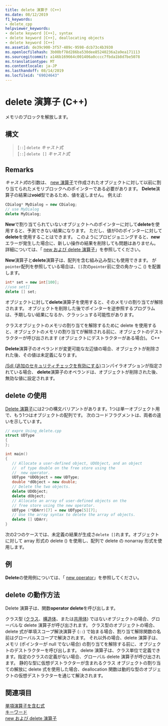```yaml
---
title: delete 演算子 (C++)
ms.date: 08/12/2019
f1_keywords:
- delete_cpp
helpviewer_keywords:
- delete keyword [C++], syntax
- delete keyword [C++], deallocating objects
- delete keyword [C++]
ms.assetid: de39c900-3f57-489c-9598-dcb73c4b3930
ms.openlocfilehash: 3b00bf78d286ba530dee85240236a2a9ea171113
ms.sourcegitcommit: a146b169664c001406a0cccc7fbda1b8d7be5078
ms.translationtype: MT
ms.contentlocale: ja-JP
ms.lasthandoff: 08/14/2019
ms.locfileid: "69024643"
---
```

# <a name="delete-operator-c"></a>delete 演算子 (C++)

メモリのブロックを解放します。

## <a name="syntax"></a>構文

> [`::`] `delete` *キャスト式*\
> [`::`] `delete []` *キャスト式*

## <a name="remarks"></a>Remarks

*キャスト式*の引数は、 [new 演算子](../cpp/new-operator-cpp.md)で作成されたオブジェクトに対して以前に割り当てられたメモリブロックへのポインターである必要があります。 **Delete**演算子の結果は**void**型であるため、値を返しません。 例えば:

```cpp
CDialog* MyDialog = new CDialog;
// use MyDialog
delete MyDialog;
```

**New**で割り当てられていないオブジェクトへのポインターに対して**delete**を使用すると、予測できない結果になります。 ただし、値が0のポインターに対して**delete**を使用することはできます。 このようにプロビジョニングすると、**new**エラーが発生した場合に、新しい操作の結果を削除しても問題はありません。 詳細については、「 [new および delete 演算子](../cpp/new-and-delete-operators.md)」を参照してください。

**New**演算子と**delete**演算子は、配列を含む組み込み型にも使用できます。 が`pointer`配列を参照している場合は、`[]`次の`pointer`前に空の角かっこ () を配置します。

```cpp
int* set = new int[100];
//use set[]
delete [] set;
```

オブジェクトに対して**delete**演算子を使用すると、そのメモリの割り当てが解除されます。 オブジェクトを削除した後でポインターを逆参照するプログラムは、予期しない結果になるか、クラッシュする可能性があります。

クラスオブジェクトのメモリの割り当てを解除するために delete を使用すると、オブジェクトのメモリの割り当てが解除される前に、オブジェクトのデストラクターが呼び出されます (オブジェクトにデストラクターがある場合)。 C++

**Delete**演算子のオペランドが変更可能な左辺値の場合、オブジェクトが削除された後、その値は未定義になります。

[/Sdl (追加のセキュリティチェックを有効にする)](/cpp/build/reference/sdl-enable-additional-security-checks)コンパイラオプションが指定されている場合、 **delete**演算子のオペランドは、オブジェクトが削除された後、無効な値に設定されます。

## <a name="using-delete"></a>delete の使用

[Delete 演算子](../cpp/delete-operator-cpp.md)には2つの構文バリアントがあります。1つは単一オブジェクト用で、もう1つはオブジェクトの配列です。 次のコードフラグメントは、両者の違いを示しています。

```cpp
// expre_Using_delete.cpp
struct UDType
{
};

int main()
{
   // Allocate a user-defined object, UDObject, and an object
   //  of type double on the free store using the
   //  new operator.
   UDType *UDObject = new UDType;
   double *dObject = new double;
   // Delete the two objects.
   delete UDObject;
   delete dObject;
   // Allocate an array of user-defined objects on the
   // free store using the new operator.
   UDType (*UDArr)[7] = new UDType[5][7];
   // Use the array syntax to delete the array of objects.
   delete [] UDArr;
}
```

次の2つのケースでは、未定義の結果が生成さ`delete []`れます。オブジェクトに対して array 形式の delete () を使用し、配列で delete の nonarray 形式を使用します。

## <a name="example"></a>例

**Delete**の使用例については、「 [new operator](../cpp/new-operator-cpp.md)」を参照してください。

## <a name="how-delete-works"></a>delete の動作方法

Delete 演算子は、関数**operator delete**を呼び出します。

クラス型 ([クラス](../cpp/class-cpp.md)、[構造体](../cpp/struct-cpp.md)、または[共用体](../cpp/unions.md)) ではないオブジェクトの場合、グローバルな delete 演算子が呼び出されます。 クラス型のオブジェクトの場合、delete 式が単項スコープ解決演算子 (`::`) で始まる場合、割り当て解除関数の名前はグローバルスコープで解決されます。 それ以外の場合、delete 演算子は、メモリ (ポインターが null でない場合) の割り当てを解除する前に、オブジェクトのデストラクターを呼び出します。 delete 演算子は、クラス単位で定義できます。指定のクラスの定義がない場合、グローバル delete 演算子が呼び出されます。 静的な型に仮想デストラクターが含まれるクラス オブジェクトの割り当ての解放に delete 式を使用した場合、deallocation 関数は動的な型のオブジェクトの仮想デストラクターを通じて解決されます。

## <a name="see-also"></a>関連項目

[単項演算子を含む式](../cpp/expressions-with-unary-operators.md)\
[キーワード](../cpp/keywords-cpp.md)\
[new および delete 演算子](../cpp/new-and-delete-operators.md)